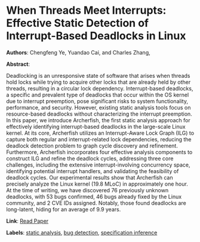 # When Threads Meet Interrupts: Effective Static Detection of Interrupt-Based Deadlocks in Linux

**Authors**: Chengfeng Ye, Yuandao Cai, and Charles Zhang,

**Abstract**:

Deadlocking is an unresponsive state of software that arises when threads hold locks while trying to acquire other locks that are already held by other threads, resulting in a circular lock dependency. Interrupt-based deadlocks, a specific and prevalent type of deadlocks that occur within the OS kernel due to interrupt preemption, pose significant risks to system functionality, performance, and security. However, existing static analysis tools focus on resource-based deadlocks without characterizing the interrupt preemption. In this paper, we introduce Archerfish, the first static analysis approach for effectively identifying interrupt-based deadlocks in the large-scale Linux kernel. At its core, Archerfish utilizes an Interrupt-Aware Lock Graph (ILG) to capture both regular and interrupt-related lock dependencies, reducing the deadlock detection problem to graph cycle discovery and refinement. Furthermore, Archerfish incorporates four effective analysis components to construct ILG and refine the deadlock cycles, addressing three core challenges, including the extensive interrupt-involving concurrency space, identifying potential interrupt handlers, and validating the feasibility of deadlock cycles. Our experimental results show that Archerfish can precisely analyze the Linux kernel (19.8 MLoC) in approximately one hour. At the time of writing, we have discovered 76 previously unknown deadlocks, with 53 bugs confirmed, 46 bugs already fixed by the Linux community, and 2 CVE IDs assigned. Notably, those found deadlocks are long-latent, hiding for an average of 9.9 years.

**Link**: [Read Paper](https://www.usenix.org/system/files/usenixsecurity24-zhao.pdf)

**Labels**: [static analysis](../../labels/static_analysis.md), [bug detection](../../labels/bug_detection.md), [specification inference](../../labels/specification_inference.md)
